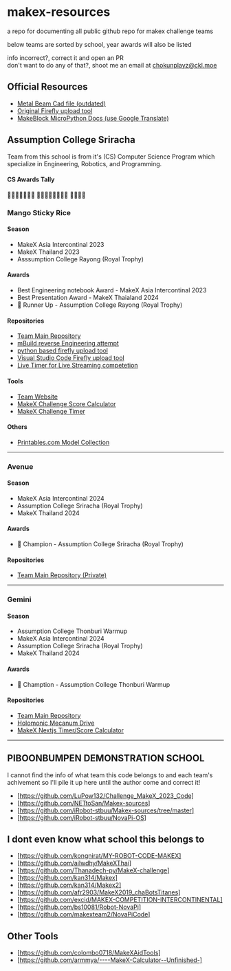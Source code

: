 # makex-resources
a repo for documenting all public github repo for makex challenge teams

below teams are sorted by school, year
awards will also be listed

info incorrect?, correct it and open an PR  
don't want to do any of that?, shoot me an email at [chokunplayz@ckl.moe](mailto:chokunplayz@ckl.moe)

## Official Resources
- [Metal Beam Cad file (outdated)](https://grabcad.com/library/data-of-makeblock-parts-1)
- [Original Firefly upload tool](https://github.com/YanMinge/firefly_upload/)
- [MakeBlock MicroPython Docs (use Google Translate)](https://github.com/Makeblock-official/micropython-api-doc/tree/master/docs/novapi)

## Assumption College Sriracha
Team from this school is from it's (CS) Computer Science Program which specialize in Engineering, Robotics, and Programming.

#### CS Awards Tally
🥇🥇🥇🥇🥇🥇🥇 🥈🥈🥈🥈🥈🥈🥈🥈 🥉🥉🥉🥉
### Mango Sticky Rice
#### Season
- MakeX Asia Intercontinal 2023
- MakeX Thailand 2023
- Asssumption College Rayong (Royal Trophy)
#### Awards
- Best Engineering notebook Award - MakeX Asia Intercontinal 2023
- Best Presentation Award - MakeX Thaialand 2024
- 🥈 Runner Up - Assumption College Rayong (Royal Trophy)
#### Repositories
- [Team Main Repository](https://github.com/ChokunPlayZ/MakeX-2023-Mango-Sticky-Rice)
- [mBuild reverse Engineering attempt](https://github.com/ChokunPlayZ/mbuild)
- [python based firefly upload tool](https://github.com/ChokunPlayZ/firefly-upload)
- [Visual Studio Code Firefly upload tool](https://github.com/ChokunPlayZ/firefly-vscode)
- [Live Timer for Live Streaming competetion](https://github.com/ChokunPlayZ/makex-live)
#### Tools
- [Team Website](https://mx.ckl.moe/)
- [MakeX Challenge Score Calculator](https://mx.ckl.moe/utilities/score-calculator)
- [MakeX Challenge Timer](https://mx.ckl.moe/utilities/timer)
#### Others
- [Printables.com Model Collection](https://www.printables.com/@chokunplayz/collections/1689567)

---

### Avenue
#### Season
- MakeX Asia Intercontinal 2024
- Assumption College Sriracha (Royal Trophy)
- MakeX Thailand 2024
#### Awards
- 🥇 Champion - Assumption College Sriracha (Royal Trophy)
#### Repositories
- [Team Main Repository (Private)](https://github.com/piyooow56/makex2024)

---

### Gemini
#### Season
- Assumption College Thonburi Warmup
- MakeX Asia Intercontinal 2024
- Assumption College Sriracha (Royal Trophy)
- MakeX Thailand 2024
#### Awards
- 🥇 Chamption - Assumption College Thonburi Warmup
#### Repositories
- [Team Main Repository](https://github.com/piyaphatliamwilai/makex-resources)
- [Holomonic Mecanum Drive](https://github.com/neumann-lab/holonomic-mecanum)
- [MakeX Nextjs Timer/Score Calculator](https://github.com/piyaphatliamwilai/makex-score-calculator)

---

## PIBOONBUMPEN DEMONSTRATION SCHOOL
I cannot find the info of what team this code belongs to and each team's achivement so I'll pile it up here until the author come and correct it!
- [https://github.com/LuPow132/Challenge_MakeX_2023_Code]
- [https://github.com/NETtoSan/Makex-sources]
- [https://github.com/iRobot-stbuu/Makex-sources/tree/master]
- [https://github.com/iRobot-stbuu/NovaPi-OS]

## I dont even know what school this belongs to
- [https://github.com/kongnirat/MY-ROBOT-CODE-MAKEX]
- [https://github.com/ailwdhy/MakeXThai]
- [https://github.com/Thanadech-py/MakeX-challenge]
- [https://github.com/kan314/Makex]
- [https://github.com/kan314/Makex2]
- [https://github.com/afr2903/MakeX2019_chaBotsTitanes]
- [https://github.com/excid/MAKEX-COMPETITION-INTERCONTINENTAL]
- [https://github.com/bs10081/Robot-NovaPi]
- [https://github.com/makexteam2/NovaPiCode]

## Other Tools
- [https://github.com/colombo0718/MakeXAidTools]
- [https://github.com/armmya/----MakeX-Calculator--Unfinished-]